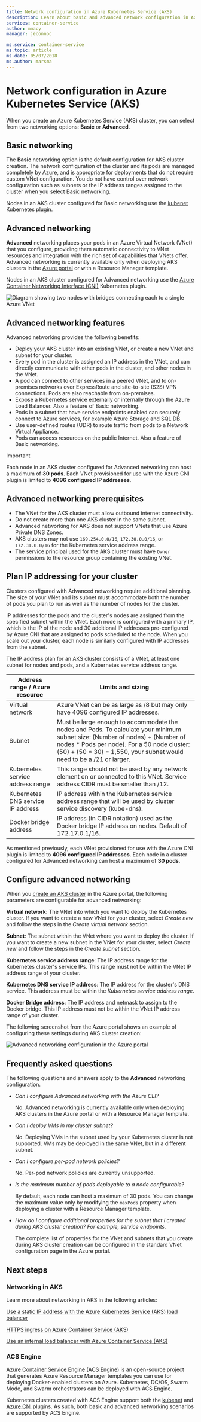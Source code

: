 ```yaml
---
title: Network configuration in Azure Kubernetes Service (AKS)
description: Learn about basic and advanced network configuration in Azure Kubernetes Service (AKS).
services: container-service
author: mmacy
manager: jeconnoc

ms.service: container-service
ms.topic: article
ms.date: 05/07/2018
ms.author: marsma
---
```


# Network configuration in Azure Kubernetes Service (AKS)

When you create an Azure Kubernetes Service (AKS) cluster, you can select from two networking options: **Basic** or **Advanced**.

## Basic networking

The **Basic** networking option is the default configuration for AKS cluster creation. The network configuration of the cluster and its pods are managed completely by Azure, and is appropriate for deployments that do not require custom VNet configuration. You do not have control over network configuration such as subnets or the IP address ranges assigned to the cluster when you select Basic networking.

Nodes in an AKS cluster configured for Basic networking use the [kubenet][kubenet] Kubernetes plugin.

## Advanced networking

**Advanced** networking places your pods in an Azure Virtual Network (VNet) that you configure, providing them automatic connectivity to VNet resources and integration with the rich set of capabilities that VNets offer.
Advanced networking is currently available only when deploying AKS clusters in the [Azure portal][portal] or with a Resource Manager template.

Nodes in an AKS cluster configured for Advanced networking use the [Azure Container Networking Interface (CNI)][cni-networking] Kubernetes plugin.

![Diagram showing two nodes with bridges connecting each to a single Azure VNet][advanced-networking-diagram-01]

## Advanced networking features

Advanced networking provides the following benefits:

* Deploy your AKS cluster into an existing VNet, or create a new VNet and subnet for your cluster.
* Every pod in the cluster is assigned an IP address in the VNet, and can directly communicate with other pods in the cluster, and other nodes in the VNet.
* A pod can connect to other services in a peered VNet, and to on-premises networks over ExpressRoute and site-to-site (S2S) VPN connections. Pods are also reachable from on-premises.
* Expose a Kubernetes service externally or internally through the Azure Load Balancer. Also a feature of Basic networking.
* Pods in a subnet that have service endpoints enabled can securely connect to Azure services, for example Azure Storage and SQL DB.
* Use user-defined routes (UDR) to route traffic from pods to a Network Virtual Appliance.
* Pods can access resources on the public Internet. Also a feature of Basic networking.

> [!IMPORTANT]
> Each node in an AKS cluster configured for Advanced networking can host a maximum of **30 pods**. Each VNet provisioned for use with the Azure CNI plugin is limited to **4096 configured IP addresses**.

## Advanced networking prerequisites

* The VNet for the AKS cluster must allow outbound internet connectivity.
* Do not create more than one AKS cluster in the same subnet.
* Advanced networking for AKS does not support VNets that use Azure Private DNS Zones.
* AKS clusters may not use `169.254.0.0/16`, `172.30.0.0/16`, or `172.31.0.0/16` for the Kubernetes service address range.
* The service principal used for the AKS cluster must have `Owner` permissions to the resource group containing the existing VNet.

## Plan IP addressing for your cluster

Clusters configured with Advanced networking require additional planning. The size of your VNet and its subnet must accommodate both the number of pods you plan to run as well as the number of nodes for the cluster.

IP addresses for the pods and the cluster's nodes are assigned from the specified subnet within the VNet. Each node is configured with a primary IP, which is the IP of the node and 30 additional IP addresses pre-configured by Azure CNI that are assigned to pods scheduled to the node. When you scale out your cluster, each node is similarly configured with IP addresses from the subnet.

The IP address plan for an AKS cluster consists of a VNet, at least one subnet for nodes and pods, and a Kubernetes service address range.

| Address range / Azure resource | Limits and sizing |
| --------- | ------------- |
| Virtual network | Azure VNet can be as large as /8 but may only have 4096 configured IP addresses. |
| Subnet | Must be large enough to accommodate the nodes and Pods. To calculate your minimum subnet size: (Number of nodes) + (Number of nodes * Pods per node). For a 50 node cluster: (50) + (50 * 30) = 1,550, your subnet would need to be a /21 or larger. |
| Kubernetes service address range | This range should not be used by any network element on or connected to this VNet. Service address CIDR must be smaller than /12. |
| Kubernetes DNS service IP address | IP address within the Kubernetes service address range that will be used by cluster service discovery (kube-dns). |
| Docker bridge address | IP address (in CIDR notation) used as the Docker bridge IP address on nodes. Default of 172.17.0.1/16. |

As mentioned previously, each VNet provisioned for use with the Azure CNI plugin is limited to **4096 configured IP addresses**. Each node in a cluster configured for Advanced networking can host a maximum of **30 pods**.

## Configure advanced networking

When you [create an AKS cluster](kubernetes-walkthrough-portal.md) in the Azure portal, the following parameters are configurable for advanced networking:

**Virtual network**: The VNet into which you want to deploy the Kubernetes cluster. If you want to create a new VNet for your cluster, select *Create new* and follow the steps in the *Create virtual network* section.

**Subnet**: The subnet within the VNet where you want to deploy the cluster. If you want to create a new subnet in the VNet for your cluster, select *Create new* and follow the steps in the *Create subnet* section.

**Kubernetes service address range**: The IP address range for the Kubernetes cluster's service IPs. This range must not be within the VNet IP address range of your cluster.

**Kubernetes DNS service IP address**:  The IP address for the cluster's DNS service. This address must be within the *Kubernetes service address range*.

**Docker Bridge address**: The IP address and netmask to assign to the Docker bridge. This IP address must not be within the VNet IP address range of your cluster.

The following screenshot from the Azure portal shows an example of configuring these settings during AKS cluster creation:

![Advanced networking configuration in the Azure portal][portal-01-networking-advanced]

## Frequently asked questions

The following questions and answers apply to the **Advanced** networking configuration.

* *Can I configure Advanced networking with the Azure CLI?*

  No. Advanced networking is currently available only when deploying AKS clusters in the Azure portal or with a Resource Manager template.

* *Can I deploy VMs in my cluster subnet?*

  No. Deploying VMs in the subnet used by your Kubernetes cluster is not supported. VMs may be deployed in the same VNet, but in a different subnet.

* *Can I configure per-pod network policies?*

  No. Per-pod network policies are currently unsupported.

* *Is the maximum number of pods deployable to a node configurable?*

  By default, each node can host a maximum of 30 pods. You can change the maximum value only by modifying the `maxPods` property when deploying a cluster with a Resource Manager template.

* *How do I configure additional properties for the subnet that I created during AKS cluster creation? For example, service endpoints.*

  The complete list of properties for the VNet and subnets that you create during AKS cluster creation can be configured in the standard VNet configuration page in the Azure portal.

## Next steps

### Networking in AKS

Learn more about networking in AKS in the following articles:

[Use a static IP address with the Azure Kubernetes Service (AKS) load balancer](static-ip.md)

[HTTPS ingress on Azure Container Service (AKS)](ingress.md)

[Use an internal load balancer with Azure Container Service (AKS)](internal-lb.md)

### ACS Engine

[Azure Container Service Engine (ACS Engine)][acs-engine] is an open-source project that generates Azure Resource Manager templates you can use for deploying Docker-enabled clusters on Azure. Kubernetes, DC/OS, Swarm Mode, and Swarm orchestrators can be deployed with ACS Engine.

Kubernetes clusters created with ACS Engine support both the [kubenet][kubenet] and [Azure CNI][cni-networking] plugins. As such, both basic and advanced networking scenarios are supported by ACS Engine.

<!-- IMAGES -->
[advanced-networking-diagram-01]: ./media/networking-overview/advanced-networking-diagram-01.png
[portal-01-networking-advanced]: ./media/networking-overview/portal-01-networking-advanced.png

<!-- LINKS - External -->
[acs-engine]: https://github.com/Azure/acs-engine
[cni-networking]: https://github.com/Azure/azure-container-networking/blob/master/docs/cni.md
[kubenet]: https://kubernetes.io/docs/concepts/cluster-administration/network-plugins/#kubenet
[portal]: https://portal.azure.com

<!-- LINKS - Internal -->
[aks-ssh]: aks-ssh.md
